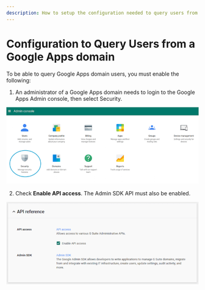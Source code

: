 ```yaml
---
description: How to setup the configuration needed to query users from a Google Apps domain.
---
```


# Configuration to Query Users from a Google Apps domain

To be able to query Google Apps domain users, you must enable the following:

1. An administrator of a Google Apps domain needs to login to the Google Apps Admin console, then select Security.

![Google Admin Console](/media/articles/google-admin-sdk/google-apps-admin.png)

2. Check **Enable API access**. The Admin SDK API must also be enabled.

![Google Apps API Reference](/media/articles/google-admin-sdk/api-reference.png)
